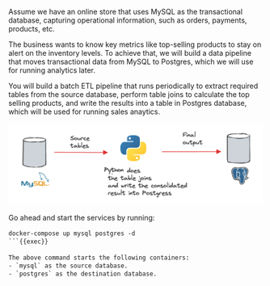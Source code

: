 Assume we have an online store that uses MySQL as the transactional database, capturing operational information, such as orders, payments, products, etc.

The business wants to know key metrics like top-selling products to stay on alert on the inventory levels. To achieve that, we will build a data pipeline that moves transactional data from MySQL to Postgres, which we will use for running analytics later. 

You will build a batch ETL pipeline that runs periodically to extract required tables from the source database, perform table joins to calculate the top selling products, and write the results into a table in Postgres database, which will be used for running sales anaytics.

![Batch ETL pipeline architecture](./images/architecture.png)

Go ahead and start the services by running:

```
docker-compose up mysql postgres -d
```{{exec}}

The above command starts the following containers:
- `mysql` as the source database.
- `postgres` as the destination database.

